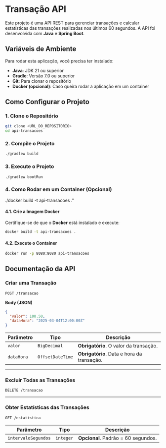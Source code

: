 # **Transação API**

Este projeto é uma API REST para gerenciar transações e calcular estatísticas das transações realizadas nos últimos 60 segundos. A API foi desenvolvida com **Java** e **Spring Boot**.

## **Variáveis de Ambiente**

Para rodar esta aplicação, você precisa ter instalado:
- **Java**: JDK 21 ou superior
- **Gradle**: Versão 7.0 ou superior
- **Git**: Para clonar o repositório
- **Docker (opcional)**: Caso queira rodar a aplicação em um container

## **Como Configurar o Projeto**

### 1. Clone o Repositório
```bash
git clone <URL_DO_REPOSITORIO>
cd api-transacoes
```

### 2. Compile o Projeto
```bash
./gradlew build
```

### 3. Execute o Projeto
```bash
./gradlew bootRun
```

### 4. Como Rodar em um Container (Opcional)
./docker build -t api-transacoes ."

#### 4.1. Crie a Imagem Docker
Certifique-se de que o **Docker** está instalado e execute:
```bash
docker build -t api-transacoes .
```

#### 4.2. Execute o Container
```bash
docker run -p 8080:8080 api-transacoes
```

## **Documentação da API**

### **Criar uma Transação**
```http
POST /transacao
```
**Body (JSON)**
```json
{
  "valor": 100.50,
  "dataHora": "2025-03-04T12:00:00Z"
}
```

| Parâmetro   | Tipo            | Descrição                                      |
|------------|----------------|----------------------------------------------|
| `valor`    | `BigDecimal`    | **Obrigatório**. O valor da transação.        |
| `dataHora` | `OffsetDateTime` | **Obrigatório**. Data e hora da transação.   |

---

### **Excluir Todas as Transações**
```http
DELETE /transacao
```

---

### **Obter Estatísticas das Transações**
```http
GET /estatistica
```

| Parâmetro           | Tipo      | Descrição                                           |
|--------------------|---------|---------------------------------------------------|
| `intervaloSegundos` | `integer` | **Opcional**. Padrão = 60 segundos.                 |

